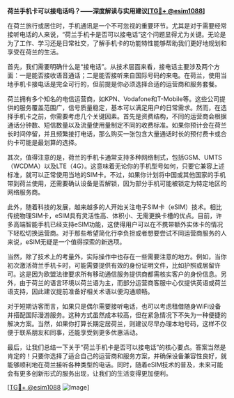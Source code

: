 **荷兰手机卡可以接电话吗？——深度解读与实用建议[[TG💪+ @esim1088](https://t.me/s/esim1088)]**

在荷兰旅行或居住时，手机通讯是一个不可忽视的重要环节。尤其是对于需要经常接听电话的人来说，“荷兰手机卡是否可以接电话”这个问题显得尤为关键。无论是为了工作、学习还是日常社交，了解手机卡的功能特性能够帮助我们更好地规划和享受在荷兰的生活。

首先，我们需要明确什么是“接电话”。从技术层面来看，接电话主要涉及两个方面：一是能否接收语音通话；二是能否接听来自国际号码的来电。在荷兰，使用当地手机卡接电话是完全可行的，但前提是你必须选择合适的运营商和服务套餐。

荷兰拥有多个知名的电信运营商，如KPN、Vodafone和T-Mobile等。这些公司提供的服务覆盖范围广，信号质量稳定，基本可以满足用户的日常需求。然而，在选择手机卡之前，你需要考虑几个关键因素。首先是资费结构，不同的运营商会根据通话分钟数、短信数量以及流量使用量制定不同的收费标准。如果你预计会在荷兰长时间停留，并且频繁接打电话，那么购买一张包含大量通话时长的预付费卡或合约卡可能是最划算的选择。

其次，值得注意的是，荷兰的手机卡通常支持多种网络制式，包括GSM、UMTS（WCDMA）以及LTE（4G）。这意味着无论你的手机型号如何，只要它兼容上述标准，就可以正常使用当地的SIM卡。不过，如果你计划将中国或其他国家的手机带到荷兰使用，还需要确认设备是否解锁，因为部分手机可能被锁定为特定地区的网络服务商。

此外，随着科技的发展，越来越多的人开始关注电子SIM卡（eSIM）技术。相比传统物理SIM卡，eSIM具有灵活性高、体积小、无需更换卡槽的优点。目前，许多高端智能手机已经支持eSIM功能，这使得用户可以在不携带额外实体卡的情况下轻松切换运营商。对于那些希望简化行李负担或者想要尝试不同运营商服务的人来说，eSIM无疑是一个值得探索的新选项。

当然，除了技术上的考量外，实际操作中也存在一些需要注意的地方。例如，当你初次激活荷兰手机卡时，可能需要提供有效的身份证明文件，比如护照或居留许可。这是因为欧盟法律要求所有移动通信服务提供商都需核实客户的身份信息。另外，由于荷兰的语言环境以荷兰语为主，而部分运营商客服中心仅提供英语或荷兰语支持，因此建议提前准备好相关术语以便沟通顺畅。

对于短期访客而言，如果只是偶尔需要接听电话，也可以考虑租借随身WiFi设备并搭配国际漫游服务。这种方式虽然成本较高，但在紧急情况下不失为一种便捷的解决方案。当然，如果你打算长期定居荷兰，则建议尽早办理本地号码，这样不仅便于联系朋友和同事，还能享受到更多优惠活动。

最后，让我们总结一下关于“荷兰手机卡是否可以接电话”的核心要点。答案当然是肯定的！只要你选择了适合自己的运营商和服务方案，并确保设备兼容性良好，就能够顺利地在荷兰接听各种类型的电话。同时，随着eSIM技术的普及，未来可能会有更多创新形式的服务出现，让我们的生活变得更加便利。

[[TG💪+ @esim1088](https://t.me/s/esim1088) ![Image](https://i.postimg.cc/4NQfJmqS/Snipaste-2025-05-13-00-14-12.png)]